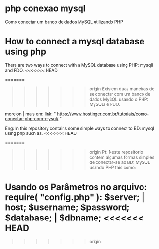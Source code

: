# php conexao mysql
 Como conectar um banco de dados MySQL utilizando PHP

# How to connect a mysql database using php
There are two ways to connect with a MySQL database using PHP: mysqli and PDO.
<<<<<<< HEAD

=======
>>>>>>> origin
Existem duas maneiras de se conectar com um banco de dados MySQL usando o PHP: MySQLi e PDO.

more on | mais em: 
link: " https://www.hostinger.com.br/tutoriais/como-conectar-php-com-mysql/ "

Eng: In this repository contains some simple ways to connect to BD: mysql using php
such as.
<<<<<<< HEAD

=======
>>>>>>> origin
Pt: Neste repositorio contem algumas formas simples de conectar-se ao BD: MySQL usando PHP
tais como: 

Usando os Parâmetros no arquivo: require( "config.php" ): 
$server; | host;
$username;
$password;
$database; | $dbname;
<<<<<<< HEAD
=======

>>>>>>> origin
